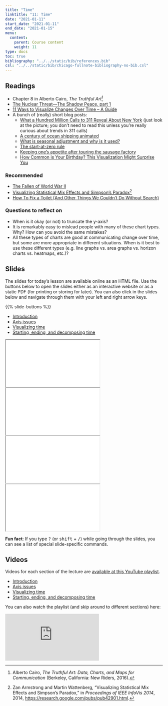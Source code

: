 ```yaml
---
title: "Time"
linktitle: "11: Time"
date: "2021-01-11"
start_date: "2021-01-11"
end_date: "2021-01-15"
menu:
  content:
    parent: Course content
    weight: 11
type: docs
toc: true
bibliography: "../../static/bib/references.bib"
csl: "../../static/bib/chicago-fullnote-bibliography-no-bib.csl"
---
```


## Readings

-   <i class="fas fa-book"></i> Chapter 8 in Alberto Cairo, *The Truthful Art*[^1]
-   <i class="fas fa-video"></i> [The Nuclear Threat—The Shadow Peace, part 1](http://www.fallen.io/shadow-peace/1/)
-   <i class="fas fa-external-link-square-alt"></i> [11 Ways to Visualize Changes Over Time – A Guide](https://flowingdata.com/2010/01/07/11-ways-to-visualize-changes-over-time-a-guide/)
-   A bunch of (really) short blog posts:
    -   <i class="fas fa-external-link-square-alt"></i> [What a Hundred Million Calls to 311 Reveal About New York](https://www.wired.com/2010/11/ff_311_new_york/) (just look at the picture; you don’t need to read this unless you’re really curious about trends in 311 calls)
    -   <i class="fas fa-external-link-square-alt"></i> [A century of ocean shipping animated](https://flowingdata.com/2012/04/12/a-century-of-ocean-shipping-animated/)
    -   <i class="fas fa-external-link-square-alt"></i> [What is seasonal adjustment and why is it used?](http://junkcharts.typepad.com/junk_charts/2010/11/what-is-seasonal-adjustment-and-why-is-it-used.html)
    -   <i class="fas fa-external-link-square-alt"></i> [The start-at-zero rule](http://junkcharts.typepad.com/junk_charts/2005/09/the_startatzero.html)
    -   <i class="fas fa-external-link-square-alt"></i> [Keeping one’s appetite after touring the sausage factory](http://junkcharts.typepad.com/numbersruleyourworld/2011/02/keeping-ones-appetite-after-touring-the-sausage-factory.html)
    -   <i class="fas fa-external-link-square-alt"></i> [How Common is Your Birthday? This Visualization Might Surprise You](http://thedailyviz.com/2016/09/17/how-common-is-your-birthday-dailyviz/)

### Recommended

-   <i class="fas fa-video"></i> [The Fallen of World War II](http://www.fallen.io/ww2/)
-   <i class="far fa-file-pdf"></i> [Visualizing Statistical Mix Effects and Simpson’s Paradox](https://static.googleusercontent.com/media/research.google.com/en//pubs/archive/42901.pdf)[^2]
-   <i class="fas fa-external-link-square-alt"></i> [How To Fix a Toilet (And Other Things We Couldn’t Do Without Search)](http://how-to-fix-a-toilet.com/)

### Questions to reflect on

-   When is it okay (or not) to truncate the y-axis?
-   It is remarkably easy to mislead people with many of these chart types. Why? How can you avoid the same mistakes?
-   All these types of charts are good at communicating change over time, but some are more appropriate in different situations. When is it best to use these different types (e.g. line graphs vs. area graphs vs. horizon charts vs. heatmaps, etc.)?

## Slides

The slides for today’s lesson are available online as an HTML file. Use the buttons below to open the slides either as an interactive website or as a static PDF (for printing or storing for later). You can also click in the slides below and navigate through them with your left and right arrow keys.

{{% slide-buttons %}}

<ul class="nav nav-tabs" id="slide-tabs" role="tablist">
<li class="nav-item">
<a class="nav-link active" id="introduction-tab" data-toggle="tab" href="#introduction" role="tab" aria-controls="introduction" aria-selected="true">Introduction</a>
</li>
<li class="nav-item">
<a class="nav-link" id="axis-issues-tab" data-toggle="tab" href="#axis-issues" role="tab" aria-controls="axis-issues" aria-selected="false">Axis issues</a>
</li>
<li class="nav-item">
<a class="nav-link" id="visualizing-time-tab" data-toggle="tab" href="#visualizing-time" role="tab" aria-controls="visualizing-time" aria-selected="false">Visualizing time</a>
</li>
<li class="nav-item">
<a class="nav-link" id="starting-ending-and-decomposing-time-tab" data-toggle="tab" href="#starting-ending-and-decomposing-time" role="tab" aria-controls="starting-ending-and-decomposing-time" aria-selected="false">Starting, ending, and decomposing time</a>
</li>
</ul>

<div id="slide-tabs" class="tab-content">

<div id="introduction" class="tab-pane fade show active" role="tabpanel" aria-labelledby="introduction-tab">

<div class="embed-responsive embed-responsive-16by9">

<iframe class="embed-responsive-item" src="/slides/11-slides.html#1">
</iframe>

</div>

</div>

<div id="axis-issues" class="tab-pane fade" role="tabpanel" aria-labelledby="axis-issues-tab">

<div class="embed-responsive embed-responsive-16by9">

<iframe class="embed-responsive-item" src="/slides/11-slides.html#axis-issues">
</iframe>

</div>

</div>

<div id="visualizing-time" class="tab-pane fade" role="tabpanel" aria-labelledby="visualizing-time-tab">

<div class="embed-responsive embed-responsive-16by9">

<iframe class="embed-responsive-item" src="/slides/11-slides.html#visualizing-time">
</iframe>

</div>

</div>

<div id="starting-ending-and-decomposing-time" class="tab-pane fade" role="tabpanel" aria-labelledby="starting-ending-and-decomposing-time-tab">

<div class="embed-responsive embed-responsive-16by9">

<iframe class="embed-responsive-item" src="/slides/11-slides.html#decomposing">
</iframe>

</div>

</div>

</div>

<div class="fyi">

**Fun fact**: If you type <kbd>?</kbd> (or <kbd>shift</kbd> + <kbd>/</kbd>) while going through the slides, you can see a list of special slide-specific commands.

</div>

## Videos

Videos for each section of the lecture are [available at this YouTube playlist](https://www.youtube.com/playlist?list=PLS6tnpTr39sG0DXT1Bvx0-hQkHrWBABa1).

-   [Introduction](https://www.youtube.com/watch?v=nBVnR_bT8j0&list=PLS6tnpTr39sG0DXT1Bvx0-hQkHrWBABa1)
-   [Axis issues](https://www.youtube.com/watch?v=yuBMJF0ncyI&list=PLS6tnpTr39sG0DXT1Bvx0-hQkHrWBABa1)
-   [Visualizing time](https://www.youtube.com/watch?v=EGTUsCjpAQw&list=PLS6tnpTr39sG0DXT1Bvx0-hQkHrWBABa1)
-   [Starting, ending, and decomposing time](https://www.youtube.com/watch?v=xP6rvggkk9w&list=PLS6tnpTr39sG0DXT1Bvx0-hQkHrWBABa1)

You can also watch the playlist (and skip around to different sections) here:

<div class="embed-responsive embed-responsive-16by9">

<iframe class="embed-responsive-item" src="https://www.youtube.com/embed/playlist?list=PLS6tnpTr39sG0DXT1Bvx0-hQkHrWBABa1" frameborder="0" allow="accelerometer; autoplay; encrypted-media; gyroscope; picture-in-picture" allowfullscreen>
</iframe>

</div>

[^1]: Alberto Cairo, *The Truthful Art: Data, Charts, and Maps for Communication* (Berkeley, California: New Riders, 2016).

[^2]: Zan Armstrong and Martin Wattenberg, “Visualizing Statistical Mix Effects and <span class="nocase">Simpson’s</span> Paradox,” in *Proceedings of IEEE InfoVis 2014*, 2014, <https://research.google.com/pubs/pub42901.html>.
